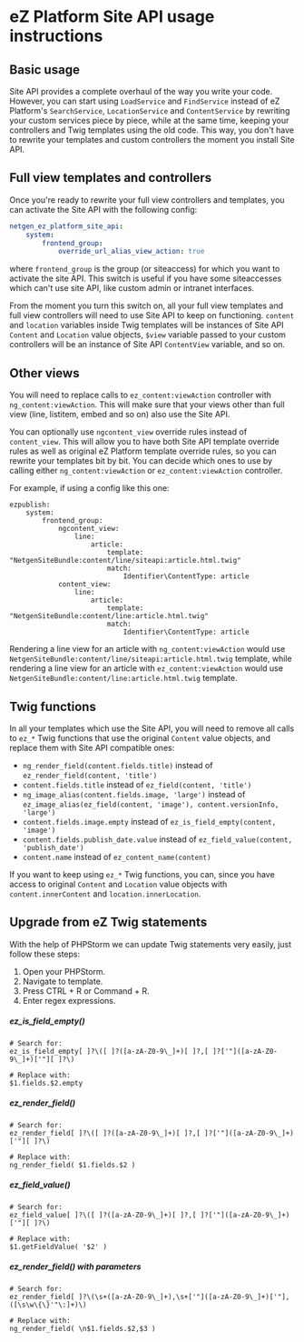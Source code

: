 eZ Platform Site API usage instructions
=======================================

Basic usage
-----------

Site API provides a complete overhaul of the way you write your code. However, you can start using `LoadService` and `FindService` instead of eZ Platform's `SearchService`, `LocationService` and `ContentService` by rewriting your custom services piece by piece, while at the same time, keeping your controllers and Twig templates using the old code. This way, you don't have to rewrite your templates and custom controllers the moment you install Site API.

Full view templates and controllers
-----------------------------------

Once you're ready to rewrite your full view controllers and templates, you can activate the Site API with the following config:

```yml
netgen_ez_platform_site_api:
    system:
        frontend_group:
            override_url_alias_view_action: true
```

where `frontend_group` is the group (or siteaccess) for which you want to activate the site API. This switch is useful if you have some siteaccesses which can't use site API, like custom admin or intranet interfaces.

From the moment you turn this switch on, all your full view templates and full view controllers will need to use Site API to keep on functioning. `content` and `location` variables inside Twig templates will be instances of Site API `Content` and `Location` value objects, `$view` variable passed to your custom controllers will be an instance of Site API `ContentView` variable, and so on.

Other views
-----------

You will need to replace calls to `ez_content:viewAction` controller with `ng_content:viewAction`. This will make sure that your views other than full view (line, listitem, embed and so on) also use the Site API.

You can optionally use `ngcontent_view` override rules instead of `content_view`. This will allow you to have both Site API template override rules as well as original eZ Platform template override rules, so you can rewrite your templates bit by bit. You can decide which ones to use by calling either `ng_content:viewAction` or `ez_content:viewAction` controller.

For example, if using a config like this one:

```
ezpublish:
    system:
        frontend_group:
            ngcontent_view:
                line:
                    article:
                        template: "NetgenSiteBundle:content/line/siteapi:article.html.twig"
                        match:
                            Identifier\ContentType: article
            content_view:
                line:
                    article:
                        template: "NetgenSiteBundle:content/line:article.html.twig"
                        match:
                            Identifier\ContentType: article
```

Rendering a line view for an article with `ng_content:viewAction` would use `NetgenSiteBundle:content/line/siteapi:article.html.twig` template, while rendering a line view for an article with `ez_content:viewAction` would use `NetgenSiteBundle:content/line:article.html.twig` template.  


Twig functions
--------------

In all your templates which use the Site API, you will need to remove all calls to `ez_*` Twig functions that use the original `Content` value objects, and replace them with Site API compatible ones:

* `ng_render_field(content.fields.title)` instead of `ez_render_field(content, 'title')`
* `content.fields.title` instead of `ez_field(content, 'title')`
* `ng_image_alias(content.fields.image, 'large')` instead of `ez_image_alias(ez_field(content, 'image'), content.versionInfo, 'large')`
* `content.fields.image.empty` instead of `ez_is_field_empty(content, 'image')`
* `content.fields.publish_date.value` instead of `ez_field_value(content, 'publish_date')`
* `content.name` instead of `ez_content_name(content)`

If you want to keep using `ez_*` Twig functions, you can, since you have access to original `Content` and `Location` value objects with `content.innerContent` and `location.innerLocation`.

Upgrade from eZ Twig statements
-------------------------------

With the help of PHPStorm we can update Twig statements very easily, just follow these steps:
1. Open your PHPStorm.
2. Navigate to template.
3. Press CTRL + R or Command + R.
4. Enter regex expressions.

##### ez_is_field_empty()
```regexp
# Search for:
ez_is_field_empty[ ]?\([ ]?([a-zA-Z0-9\_]+)[ ]?,[ ]?['"]([a-zA-Z0-9\_]+)['"][ ]?\)
 
# Replace with:
$1.fields.$2.empty
```

##### ez_render_field()
```regexp
# Search for:
ez_render_field[ ]?\([ ]?([a-zA-Z0-9\_]+)[ ]?,[ ]?['"]([a-zA-Z0-9\_]+)['"][ ]?\)
 
# Replace with:
ng_render_field( $1.fields.$2 )
```

##### ez_field_value()
```regexp
# Search for:
ez_field_value[ ]?\([ ]?([a-zA-Z0-9\_]+)[ ]?,[ ]?['"]([a-zA-Z0-9\_]+)['"][ ]?\)
 
# Replace with:
$1.getFieldValue( '$2' )
```

##### ez_render_field() with parameters
```regexp
# Search for:
ez_render_field[ ]?\(\s+([a-zA-Z0-9\_]+),\s+['"]([a-zA-Z0-9\_]+)['"],([\s\w\{\}'"\:]+)\)
 
# Replace with:
ng_render_field( \n$1.fields.$2,$3 )
```
